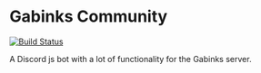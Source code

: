 # Gabinks Community



[![Build Status](https://travis-ci.org/joemccann/dillinger.svg?branch=master)](https://travis-ci.org/joemccann/dillinger)

A Discord js bot with a lot of functionality for the Gabinks server.
